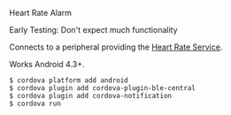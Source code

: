 Heart Rate Alarm

Early Testing: Don't expect much functionality


Connects to a peripheral providing the [Heart Rate Service](http://goo.gl/wKH3X7).

Works Android 4.3+.

    $ cordova platform add android
    $ cordova plugin add cordova-plugin-ble-central
    $ cordova plugin add cordova-notification
    $ cordova run
